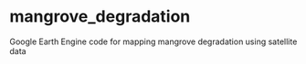 # mangrove_degradation
Google Earth Engine code for mapping mangrove degradation using satellite data
